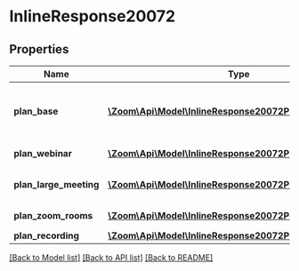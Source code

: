 # InlineResponse20072

## Properties
Name | Type | Description | Notes
------------ | ------------- | ------------- | -------------
**plan_base** | [**\Zoom\Api\Model\InlineResponse20072PlanBase[]**](InlineResponse20072PlanBase.md) | The base plan subscribed for the sub account. | [optional] 
**plan_webinar** | [**\Zoom\Api\Model\InlineResponse20072PlanWebinar[]**](InlineResponse20072PlanWebinar.md) | Webinar Plan | [optional] 
**plan_large_meeting** | [**\Zoom\Api\Model\InlineResponse20072PlanLargeMeeting[]**](InlineResponse20072PlanLargeMeeting.md) | Large Meeting Plan | [optional] 
**plan_zoom_rooms** | [**\Zoom\Api\Model\InlineResponse20072PlanZoomRooms[]**](InlineResponse20072PlanZoomRooms.md) | Zoom Rooms Plan | [optional] 
**plan_recording** | [**\Zoom\Api\Model\InlineResponse20072PlanRecording**](InlineResponse20072PlanRecording.md) |  | [optional] 

[[Back to Model list]](../README.md#documentation-for-models) [[Back to API list]](../README.md#documentation-for-api-endpoints) [[Back to README]](../README.md)


